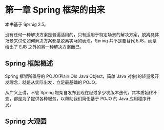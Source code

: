# 第一章 Spring 框架的由来

本书基于 Sprnig 2.5。

没有任何一种解决方案是普遍适用的，只有适用于特定场景的解决方案，脱离具体场景来讨论如何解决方案都是脱离实际的表现。Spring 并不是要替代 EJB，而是给出了 EJB 之外的另一种解决方案而已。

## Spring 框架概述

Spring 框架所倡导的 POJO(Plain Old Java Object，简单 Java 对象)的轻量级开发理念，就是从实际出发，立足最基础的 POJO。

从广义上讲，不管 Spring 框架自发布到现在经过多少次版本迭代，其本质始终不变，都是为了提供各种服务，以帮助我们简化基于 POJO 的 Java 应用程序开发。

## Spring 大观园
